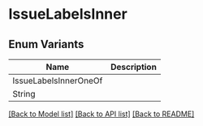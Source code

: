 # IssueLabelsInner

## Enum Variants

| Name | Description |
|---- | -----|
| IssueLabelsInnerOneOf |  |
| String |  |

[[Back to Model list]](../README.md#documentation-for-models) [[Back to API list]](../README.md#documentation-for-api-endpoints) [[Back to README]](../README.md)


